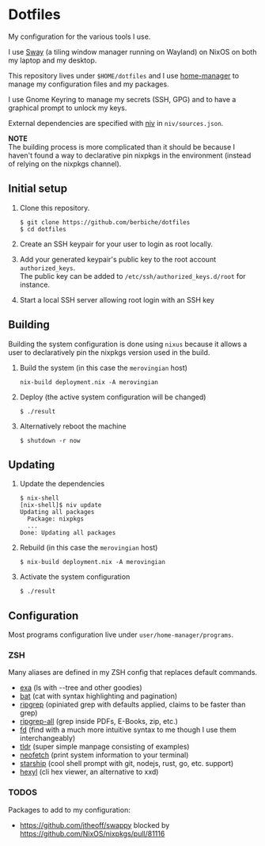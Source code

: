 # Dotfiles

My configuration for the various tools I use.

I use [Sway](https://swaywm.org) (a tiling window manager running on Wayland) on NixOS on both my laptop and my desktop.

This repository lives under `$HOME/dotfiles` and I use [home-manager](https://github.com/rycee/home-manager) to manage
my configuration files and my packages.

I use Gnome Keyring to manage my secrets (SSH, GPG) and to have a graphical prompt to unlock my keys.

External dependencies are specified with [niv](https://github.com/nmattia/niv) in `niv/sources.json`.

**NOTE**  
The building process is more complicated than it should be because I haven't found a way to
declarative pin nixpkgs in the environment (instead of relying on the nixpkgs channel).

## Initial setup

1. Clone this repository.

    ``` console
    $ git clone https://github.com/berbiche/dotfiles
    $ cd dotfiles
    ```

2. Create an SSH keypair for your user to login as root locally.

3. Add your generated keypair's public key to the root account `authorized_keys`.  
    The public key can be added to `/etc/ssh/authorized_keys.d/root` for instance.

4. Start a local SSH server allowing root login with an SSH key

## Building

Building the system configuration is done using `nixus` because it allows a user to declaratively pin the nixpkgs version
used in the build.

1. Build the system (in this case the `merovingian` host)

    ``` console
    nix-build deployment.nix -A merovingian
    ```

2. Deploy (the active system configuration will be changed)

    ``` console
    $ ./result
    ```

3. Alternatively reboot the machine

    ``` console
    $ shutdown -r now
    ```

## Updating

1. Update the dependencies

    ``` console
    $ nix-shell
    [nix-shell]$ niv update
    Updating all packages
      Package: nixpkgs
      ...
    Done: Updating all packages
    ```

2. Rebuild (in this case the `merovingian` host)

    ``` console
    $ nix-build deployment.nix -A merovingian
    ```

3. Activate the system configuration

    ``` console
    $ ./result
    ```

## Configuration

Most programs configuration live under `user/home-manager/programs`.

### ZSH

Many aliases are defined in my ZSH config that replaces default commands.

- [exa](https://github.com/ogham/exa) (ls with --tree and other goodies)
- [bat](https://github.com/sharkdp/bat) (cat with syntax highlighting and pagination)
- [ripgrep](https://github.com/BurntSushi/ripgrep) (opiniated grep with defaults applied, claims to be faster than grep)
- [ripgrep-all](https://github.com/phiresky/ripgrep-all) (grep inside PDFs, E-Books, zip, etc.)
- [fd](https://github.com/sharkdp/fd) (find with a much more intuitive syntax to me though I use them interchangeably)
- [tldr](https://github.com/tldr-pages/tldr) (super simple manpage consisting of examples)
- [neofetch](https://github.com/dylanaraps/neofetch) (print system information to your terminal)
- [starship](https://github.com/starship/starship) (cool shell prompt with git, nodejs, rust, go, etc. support)
- [hexyl](https://sharkdp/hexyl) (cli hex viewer, an alternative to xxd)

### TODOS

Packages to add to my configuration:

- <https://github.com/jtheoff/swappy> blocked by <https://github.com/NixOS/nixpkgs/pull/81116>
